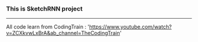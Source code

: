 ### This is SketchRNN project
---
All code learn from CodingTrain : 'https://www.youtube.com/watch?v=ZCXkvwLxBrA&ab_channel=TheCodingTrain'

